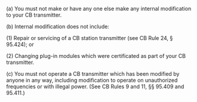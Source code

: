 (a) You must not make or have any one else make any internal modification to your CB transmitter.

(b) Internal modification does not include:

(1) Repair or servicing of a CB station transmitter (see CB Rule 24, § 95.424); or

(2) Changing plug-in modules which were certificated as part of your CB transmitter.

(c) You must not operate a CB transmitter which has been modified by anyone in any way, including modification to operate on unauthorized frequencies or with illegal power. (See CB Rules 9 and 11, §§ 95.409 and 95.411.)

